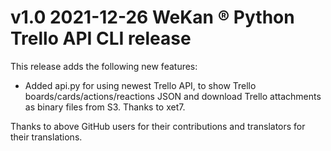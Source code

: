 # v1.0 2021-12-26 WeKan ® Python Trello API CLI release

This release adds the following new features:

- Added api.py for using newest Trello API, to show Trello boards/cards/actions/reactions JSON and download Trello attachments as binary files from S3.
  Thanks to xet7.

Thanks to above GitHub users for their contributions and translators for their translations.
